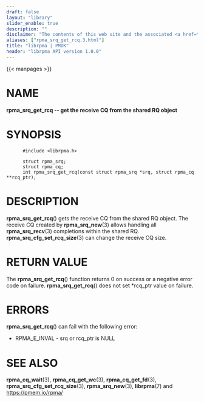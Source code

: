 ```yaml
---
draft: false
layout: "library"
slider_enable: true
description: ""
disclaimer: "The contents of this web site and the associated <a href=\"https://github.com/pmem\">GitHub repositories</a> are BSD-licensed open source."
aliases: ["rpma_srq_get_rcq.3.html"]
title: "librpma | PMDK"
header: "librpma API version 1.0.0"
---
```

{{< manpages >}}

[comment]: <> (SPDX-License-Identifier: BSD-3-Clause)
[comment]: <> (Copyright 2020-2022, Intel Corporation)

NAME
====

**rpma\_srq\_get\_rcq \-- get the receive CQ from the shared RQ object**

SYNOPSIS
========

          #include <librpma.h>

          struct rpma_srq;
          struct rpma_cq;
          int rpma_srq_get_rcq(const struct rpma_srq *srq, struct rpma_cq **rcq_ptr);

DESCRIPTION
===========

**rpma\_srq\_get\_rcq**() gets the receive CQ from the shared RQ object.
The receive CQ created by **rpma\_srq\_new**(3) allows handling all
**rpma\_srq\_recv**(3) completions within the shared RQ.
**rpma\_srq\_cfg\_set\_rcq\_size**(3) can change the receive CQ size.

RETURN VALUE
============

The **rpma\_srq\_get\_rcq**() function returns 0 on success or a
negative error code on failure. **rpma\_srq\_get\_rcq**() does not set
\*rcq\_ptr value on failure.

ERRORS
======

**rpma\_srq\_get\_rcq**() can fail with the following error:

-   RPMA\_E\_INVAL - srq or rcq\_ptr is NULL

SEE ALSO
========

**rpma\_cq\_wait**(3), **rpma\_cq\_get\_wc**(3),
**rpma\_cq\_get\_fd**(3), **rpma\_srq\_cfg\_set\_rcq\_size**(3),
**rpma\_srq\_new**(3), **librpma**(7) and https://pmem.io/rpma/
